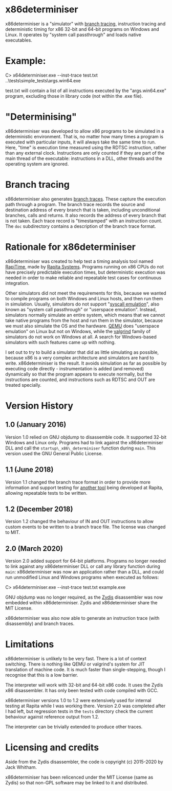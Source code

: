 # x86determiniser
x86determiniser is a
"simulator" with [branch tracing](https://en.wikipedia.org/wiki/Branch_trace),
instruction tracing
and deterministic timing for x86 32-bit and 64-bit programs
on Windows and Linux. It operates by "system call passthrough"
and loads native executables.

# Example:

   C> x64determiniser.exe --inst-trace test.txt ..\\tests\\simple\_tests\\args.win64.exe

test.txt will contain a list of all instructions executed by the
"args.win64.exe" program, excluding those in library code (not within
the .exe file).

# "Determinising"

x86determiniser was developed to allow x86 programs to be simulated in
a deterministic environment. That is,
no matter how many times a program is executed
with particular inputs, it will always take the same time to run. Here,
"time" is execution time measured using the RDTSC instruction, rather than
any external clock. Instructions are only counted if they are part of
the main thread of the executable: instructions in a DLL, other threads
and the operating system are ignored.

# Branch tracing

x86determiniser also generates
[branch traces](https://en.wikipedia.org/wiki/Branch_trace). These capture the
execution path through a program. The branch trace records the source
and destination address of every branch that is taken, including
unconditional branches, calls and returns. It also records the address
of every branch that is not taken. Each trace record is "timestamped"
with an instruction count. The `doc` subdirectory contains a
description of the branch trace format.

# Rationale for x86determiniser

x86determiniser was created to help test a timing analysis tool named
[RapiTime](https://www.rapitasystems.com/products/rapitime),
made by [Rapita Systems](https://www.rapitasystems.com/).
Programs running on x86 CPUs do not have precisely predictable
execution times, but deterministic execution was needed in order to make
reliable and repeatable test cases for continuous integration.

Other simulators did not meet the requirements for this, because
we wanted to compile programs on both Windows and Linux hosts, and then
run them in simulation. Usually, simulators do not support
"[syscall emulation](https://qemu.weilnetz.de/doc/qemu-doc.html#QEMU-User-space-emulator)", also known as "system call passthrough"
or "userspace emulation". Instead, simulators normally simulate
an entire system, which means that we cannot take native programs from
the host and run them in the simulator, because we must also simulate the
OS and the hardware. [QEMU](https://www.qemu.org/)
does "userspace emulation" on Linux
but not on Windows, while the [valgrind](https://www.valgrind.org/)
family of simulators do
not work on Windows at all. A search for Windows-based simulators
with such features came up with nothing.

I set out to try to build a simulator that did as little simulating as
possible, because x86 is a very complex architecture and simulators are
hard to write. x86determiniser is the result. It avoids simulation as
far as possible by executing code directly - instrumentation is added
(and removed) dynamically so that the program appears to execute normally,
but the instructions are counted, and instructions such as RDTSC and OUT
are treated specially.

# Version History

## 1.0 (January 2016)

Version 1.0 relied on GNU objdump to disassemble code. It supported
32-bit Windows and Linux only. Programs had to link against the x86determiniser
DLL and call the `startup\_x86\_determiniser` function during `main`. This
version used the GNU General Public License.

## 1.1 (June 2018)

Version 1.1 changed the branch trace format in order to provide more information
and support testing for
[another tool](https://www.rapitasystems.com/products/features/zero-footprint-timing-analysis)
being developed at Rapita, allowing repeatable tests to be written.

## 1.2 (December 2018)

Version 1.2 changed the behaviour of IN and OUT instructions to allow custom events
to be written to a branch trace file. The license was changed to MIT.

## 2.0 (March 2020)

Version 2.0 added support for 64-bit platforms. Programs no longer needed
to link against any x86determiniser DLL or call any library function during `main`:
x86determiniser was now an application rather than a DLL, and could run
unmodified Linux and Windows programs when executed as follows:

   C> x64determiniser.exe --inst-trace test.txt example.exe

GNU objdump was no longer required, as the [Zydis](https://zydis.re) disassembler
was now embedded within x86determiniser. Zydis and x86determiniser share the MIT
License.

x86determiniser was also now able to generate an instruction trace (with disassembly)
and branch traces.


# Limitations

x86determiniser is unlikely to be very fast. There is a lot of context
switching. There is nothing like QEMU or valgrind's system for
JIT translation of machine code. It is much faster than single-stepping,
though I recognise that this is a low barrier.

The interpreter will work with 32-bit and 64-bit x86 code. It uses the Zydis
x86 disassembler. It has only been tested with code compiled with GCC.

x86determiniser versions 1.0 to 1.2 were extensively used for internal
testing at Rapita while I was working there. Version 2.0 was completed
after I had left, but regression tests in the `tests` directory check
the current behaviour against reference output from 1.2.

The interpreter can be trivially extended to produce other traces.

# Licensing and credits

Aside from the Zydis disassembler,
the code is copyright (c) 2015-2020 by Jack Whitham.

x86determiniser has been relicenced under the MIT License (same as Zydis)
so that non-GPL software may be linked to it and distributed.

